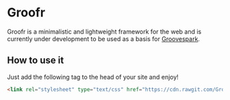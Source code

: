 # Groofr
Groofr is a minimalistic and lightweight framework for the web and is currently under development to be used as a basis for [Groovespark](https://github.com/Groovespark/groovespark.github.io).

## How to use it
Just add the following tag to the head of your site and enjoy!   
``` html
<link rel="stylesheet" type="text/css" href="https://cdn.rawgit.com/Groovespark/Groofr/master/css/main.css">
```
